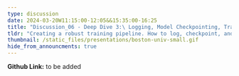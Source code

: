 ```yaml
---
type: discussion
date: 2024-03-20W11:15:00-12:05&&15:35:00-16:25
title: "Discussion_06 - Deep Dive 3:\ Logging, Model Checkpointing, Tracking Experiments, etc. Hyperparameter Tuning/Search (Optuna). Walktrhough of the VizWiz (Midterm Project) codebase."
tldr: "Creating a robust training pipeline. How to log, checkpoint, and track experiments. Hyperparameter Tuning/Search using Optuna. Walkthrough of the VizWiz (Midterm Project) codebase."
thumbnail: /static_files/presentations/boston-univ-small.gif
hide_from_announcments: true
---
```


**Github Link:** to be added